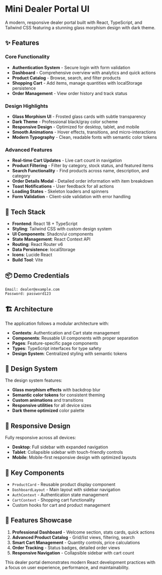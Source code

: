 # Mini Dealer Portal UI

A modern, responsive dealer portal built with React, TypeScript, and Tailwind CSS featuring a stunning glass morphism design with dark theme.

## ✨ Features

### Core Functionality
- **Authentication System** - Secure login with form validation
- **Dashboard** - Comprehensive overview with analytics and quick actions  
- **Product Catalog** - Browse, search, and filter products
- **Shopping Cart** - Add items, manage quantities with localStorage persistence
- **Order Management** - View order history and track status

### Design Highlights
- **Glass Morphism UI** - Frosted glass cards with subtle transparency
- **Dark Theme** - Professional black/gray color scheme
- **Responsive Design** - Optimized for desktop, tablet, and mobile
- **Smooth Animations** - Hover effects, transitions, and micro-interactions
- **Modern Typography** - Clean, readable fonts with semantic color tokens

### Advanced Features
- **Real-time Cart Updates** - Live cart count in navigation
- **Product Filtering** - Filter by category, stock status, and featured items
- **Search Functionality** - Find products across name, description, and category
- **Order Details Modal** - Detailed order information with item breakdown
- **Toast Notifications** - User feedback for all actions
- **Loading States** - Skeleton loaders and spinners
- **Form Validation** - Client-side validation with error handling

## 🚀 Tech Stack

- **Frontend**: React 18 + TypeScript
- **Styling**: Tailwind CSS with custom design system
- **UI Components**: Shadcn/ui components
- **State Management**: React Context API
- **Routing**: React Router v6
- **Data Persistence**: localStorage
- **Icons**: Lucide React
- **Build Tool**: Vite

## 📦 Demo Credentials

```
Email: dealer@example.com
Password: password123
```

## 🏗️ Architecture

The application follows a modular architecture with:

- **Contexts**: Authentication and Cart state management
- **Components**: Reusable UI components with proper separation
- **Pages**: Feature-specific page components
- **Types**: TypeScript interfaces for type safety
- **Design System**: Centralized styling with semantic tokens

## 🎨 Design System

The design system features:
- **Glass morphism effects** with backdrop blur
- **Semantic color tokens** for consistent theming
- **Custom animations** and transitions
- **Responsive utilities** for all device sizes
- **Dark theme optimized** color palette

## 📱 Responsive Design

Fully responsive across all devices:
- **Desktop**: Full sidebar with expanded navigation
- **Tablet**: Collapsible sidebar with touch-friendly controls
- **Mobile**: Mobile-first responsive design with optimized layouts

## 🔧 Key Components

- `ProductCard` - Reusable product display component
- `DashboardLayout` - Main layout with sidebar navigation
- `AuthContext` - Authentication state management
- `CartContext` - Shopping cart functionality
- Custom hooks for cart and product management

## 💎 Features Showcase

1. **Professional Dashboard** - Welcome section, stats cards, quick actions
2. **Advanced Product Catalog** - Grid/list views, filtering, search
3. **Smart Cart Management** - Quantity controls, price calculations
4. **Order Tracking** - Status badges, detailed order views
5. **Responsive Navigation** - Collapsible sidebar with cart count

This dealer portal demonstrates modern React development practices with a focus on user experience, performance, and maintainability.
